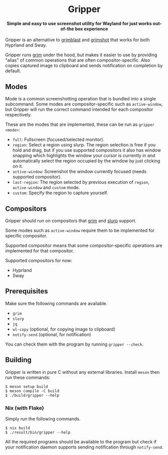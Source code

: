 <h1 align="center">Gripper</h1>

<h4 align="center">Simple and easy to use screenshot utility for Wayland for just works out-of-the box experience</h4>

Gripper is an alternative to [grimblast](https://github.com/hyprwm/contrib/blob/main/grimblast) and [grimshot](https://github.com/OctopusET/sway-contrib/blob/master/grimshot) that works for both Hyprland and Sway.

Gripper runs [grim](https://sr.ht/~emersion/grim/) under the hood, but makes it easier to use
by providing "alias" of common operations that are often compositor-specific.
Also copies captured image to clipboard and sends notification on completion by default.

## Modes

Mode is a common screenshotting operation that is bundled into a single subcommand.
Some modes are compositor-specific such as `active-window`, but Gripper will run the correct command intended for each compositor respectively.

These are the modes that are implemented, these can be run as `gripper <mode>`:
- `full`: Fullscreen (focused/selected monitor).
- `region`: Select a region using slurp. The region selection is free if you hold and drag, but if you use supported compositors it also has window snapping which highlights the window your cursor is currently in and automatically select the region occupied by the window by just clicking on it.
- `active-window`: Screenshot the window currently focused (needs supported compositor).
- `last-region`: The region selected by previous execution of `region`, `active-window` and `custom` mode.
- `custom`: Specify the region to capture yourself.

## Compositors

Gripper should run on compositors that [grim](https://sr.ht/~emersion/grim/) and [slurp](https://github.com/emersion/slurp) support.

Some modes such as `active-window` require them to be implemented for specific compositor.

Supported compositor means that some compositor-specific operations are implemented for that compositor.

Supported compositors for now:
- Hyprland
- Sway

## Prerequisites

Make sure the following commands are available.

- `grim`
- `slurp`
- `jq`
- `wl-copy` (optional, for copying image to clipboard)
- `notify-send` (optional, for notification)

You can check them with the program by running `gripper --check`.

## Building

Gripper is written in pure C without any external libraries.
Install `meson` then run these commands:

```
$ meson setup build
$ meson compile -C build
$ ./build/gripper --help
```

### Nix (with Flake)

Simply run the following commands.

```
$ nix build
$ ./result/bin/gripper --help
```

All the required programs should be available to the program but check if your notification daemon supports sending notification through `notify-send`.
